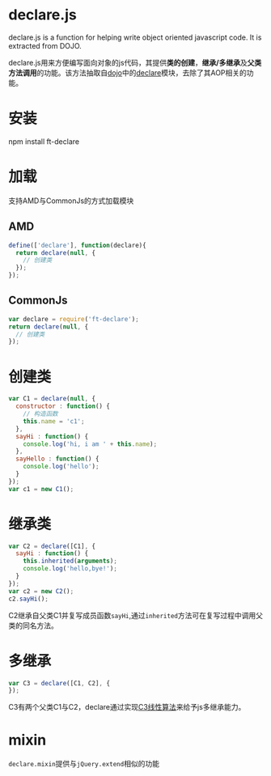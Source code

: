 # declare.js
declare.js is a function for helping write object oriented javascript code. It is extracted from DOJO.

declare.js用来方便编写面向对象的js代码，其提供**类的创建**，**继承/多继承**及**父类方法调用**的功能。该方法抽取自[dojo](https://github.com/dojo/dojo)中的[declare](https://github.com/dojo/dojo/blob/master/_base/declare.js)模块，去除了其AOP相关的功能。

# 安装
npm install ft-declare

# 加载
支持AMD与CommonJs的方式加载模块
## AMD
```javascript
define(['declare'], function(declare){
  return declare(null, {
    // 创建类
  });
});
```
## CommonJs
```javascript
var declare = require('ft-declare');
return declare(null, {
  // 创建类
});
```

# 创建类
```javascript
var C1 = declare(null, {
  constructor : function() {
    // 构造函数
    this.name = 'c1';
  },
  sayHi : function() {
    console.log('hi, i am ' + this.name);
  },
  sayHello : function() {
    console.log('hello');
  }
});
var c1 = new C1();
```

# 继承类
```javascript
var C2 = declare([C1], {
  sayHi : function() {
    this.inherited(arguments);
    console.log('hello,bye!');
  }
});
var c2 = new C2();
c2.sayHi();
```
C2继承自父类C1并复写成员函数`sayHi`,通过`inherited`方法可在复写过程中调用父类的同名方法。

# 多继承
```javascript
var C3 = declare([C1, C2], {
});
```
C3有两个父类C1与C2，declare通过实现[C3线性算法](https://en.wikipedia.org/wiki/C3_linearization)来给予js多继承能力。

# mixin
`declare.mixin`提供与`jQuery.extend`相似的功能

